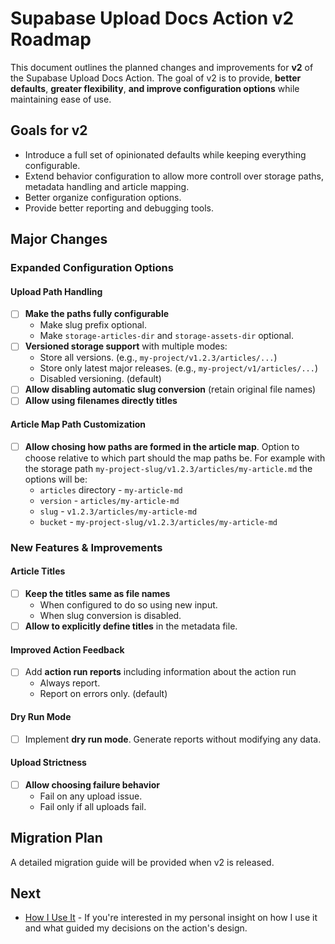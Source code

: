 # Supabase Upload Docs Action v2 Roadmap

This document outlines the planned changes and improvements for **v2** of the
Supabase Upload Docs Action. The goal of v2 is to provide, **better defaults**,
**greater flexibility**, **and improve configuration options** while maintaining
ease of use.

## Goals for v2

- Introduce a full set of opinionated defaults while keeping everything
  configurable.
- Extend behavior configuration to allow more controll over storage paths,
  metadata handling and article mapping.
- Better organize configuration options.
- Provide better reporting and debugging tools.

## Major Changes

### Expanded Configuration Options

#### Upload Path Handling

- [ ] **Make the paths fully configurable**
  - Make slug prefix optional.
  - Make `storage-articles-dir` and `storage-assets-dir` optional.
- [ ] **Versioned storage support** with multiple modes:
  - Store all versions. (e.g., `my-project/v1.2.3/articles/...`)
  - Store only latest major releases. (e.g., `my-project/v1/articles/...`)
  - Disabled versioning. (default)
- [ ] **Allow disabling automatic slug conversion** (retain original file names)
- [ ] **Allow using filenames directly titles**

#### Article Map Path Customization

- [ ] **Allow chosing how paths are formed in the article map**. Option to
      choose relative to which part should the map paths be. For example with
      the storage path `my-project-slug/v1.2.3/articles/my-article.md` the
      options will be:
  - `articles` directory - `my-article-md`
  - `version` - `articles/my-article-md`
  - `slug` - `v1.2.3/articles/my-article-md`
  - `bucket` - `my-project-slug/v1.2.3/articles/my-article-md`

### New Features & Improvements

#### Article Titles

- [ ] **Keep the titles same as file names**
  - When configured to do so using new input.
  - When slug conversion is disabled.
- [ ] **Allow to explicitly define titles** in the metadata file.

#### Improved Action Feedback

- [ ] Add **action run reports** including information about the action run
  - Always report.
  - Report on errors only. (default)

#### Dry Run Mode

- [ ] Implement **dry run mode**. Generate reports without modifying any data.

#### Upload Strictness

- [ ] **Allow choosing failure behavior**
  - Fail on any upload issue.
  - Fail only if all uploads fail.

## Migration Plan

A detailed migration guide will be provided when v2 is released.

## Next

- [How I Use It](./09-how-i-use-it.md) - If you're interested in my personal
  insight on how I use it and what guided my decisions on the action's design.
